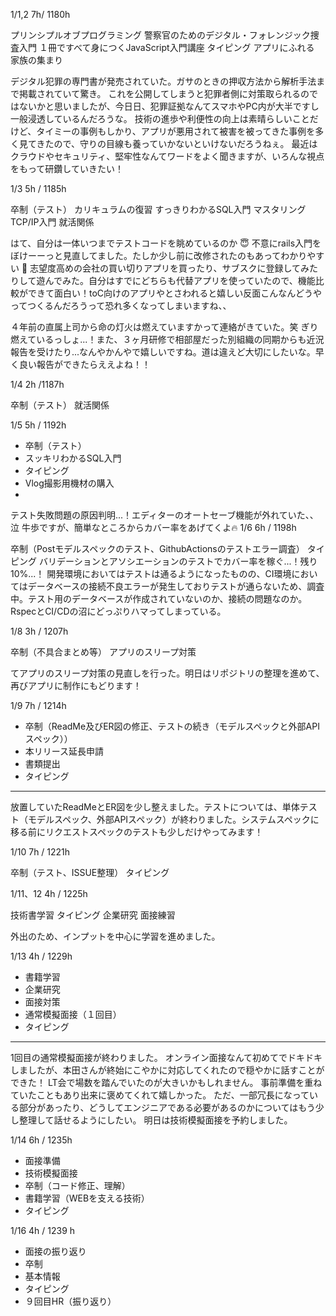 1/1,2  7h/ 1180h

プリンシプルオブプログラミング
警察官のためのデジタル・フォレンジック捜査入門
１冊ですべて身につくJavaScript入門講座
タイピング
アプリにふれる
家族の集まり

デジタル犯罪の専門書が発売されていた。ガサのときの押収方法から解析手法まで掲載されていて驚き。
これを公開してしまうと犯罪者側に対策取られるのではないかと思いましたが、今日日、犯罪証拠なんてスマホやPC内が大半ですし一般浸透しているんだろうな。 
技術の進歩や利便性の向上は素晴らしいことだけど、タイミーの事例もしかり、アプリが悪用されて被害を被ってきた事例を多く見てきたので、守りの目線も養っていかないといけないだろうねぇ。
最近はクラウドやセキュリティ、堅牢性なんてワードをよく聞きますが、いろんな視点をもって研鑽していきたい！

1/3  5h / 1185h

卒制（テスト）
カリキュラムの復習
すっきりわかるSQL入門
マスタリングTCP/IP入門
就活関係

はて、自分は一体いつまでテストコードを眺めているのか :innocent: 
不意にrails入門をぼけーーっと見直してました。たしか少し前に改修されたのもあってわかりやすい :low_brightness: 
志望度高めの会社の買い切りアプリを買ったり、サブスクに登録してみたりして遊んでみた。自分はすでにどちらも代替アプリを使っていたので、機能比較ができて面白い！toC向けのアプリやとさわれると嬉しい反面こんなんどうやってつくるんだろうって恐れ多くなってしまいますね、、

４年前の直属上司から命の灯火は燃えていますかって連絡がきていた。笑 ぎり燃えているっしょ...！また、３ヶ月研修で相部屋だった別組織の同期からも近況報告を受けたり...なんやかんやで嬉しいですね。道は違えど大切にしたいな。早く良い報告ができたらええよね！！ 

1/4 2h /1187h

卒制（テスト）
就活関係

1/5  5h / 1192h
* 卒制（テスト）
* スッキリわかるSQL入門
* タイピング
* Vlog撮影用機材の購入
*


テスト失敗問題の原因判明...！エディターのオートセーブ機能が外れていた、、泣 牛歩ですが、簡単なところからカバー率をあげてくよ🔥
1/6  6h / 1198h

卒制（Postモデルスペックのテスト、GithubActionsのテストエラー調査）
タイピング
バリデーションとアソシエーションのテストでカバー率を稼ぐ...！残り10%...！
開発環境においてはテストは通るようになったものの、CI環境においてはデータベースの接続不良エラーが発生しておりテストが通らないため、調査中。テスト用のデータベースが作成されていないのか、接続の問題なのか。RspecとCI/CDの沼にどっぷりハマってしまっている。

1/8  3h / 1207h

卒制（不具合まとめ等）
アプリのスリープ対策

てアプリのスリープ対策の見直しを行った。明日はリポジトリの整理を進めて、再びアプリに制作にもどります！

1/9  7h / 1214h
* 卒制（ReadMe及びER図の修正、テストの続き（モデルスペックと外部APIスペック））
* 本リリース延長申請
* 書類提出
* タイピング
***
放置していたReadMeとER図を少し整えました。テストについては、単体テスト（モデルスペック、外部APIスペック）が終わりました。システムスペックに移る前にリクエストスペックのテストも少しだけやってみます！

1/10  7h / 1221h

卒制（テスト、ISSUE整理）
タイピング

1/11、12 4h / 1225h

技術書学習
タイピング
企業研究
面接練習

外出のため、インプットを中心に学習を進めました。

1/13  4h / 1229h
* 書籍学習
* 企業研究
* 面接対策
* 通常模擬面接（１回目）
* タイピング
***
1回目の通常模擬面接が終わりました。
オンライン面接なんて初めてでドキドキしましたが、本田さんが終始にこやかに対応してくれたので穏やかに話すことができた！
LT会で場数を踏んでいたのが大きいかもしれません。
事前準備を重ねていたこともあり出来に褒めてくれて嬉しかった。
ただ、一部冗長になっている部分があったり、どうしてエンジニアである必要があるのかについてはもう少し整理して話せるようにしたい。
明日は技術模擬面接を予約しました。

1/14   6h / 1235h
* 面接準備
* 技術模擬面接
* 卒制（コード修正、理解）
* 書籍学習（WEBを支える技術）
* タイピング


1/16  4h / 1239 h
* 面接の振り返り
* 卒制
* 基本情報
* タイピング
* ９回目HR（振り返り）

